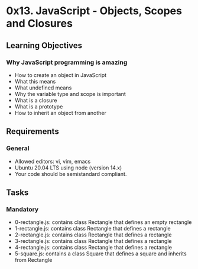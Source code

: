 # 0x13. JavaScript - Objects, Scopes and Closures

## Learning Objectives
### Why JavaScript programming is amazing
- How to create an object in JavaScript
- What this means
- What undefined means
- Why the variable type and scope is important
- What is a closure
- What is a prototype
- How to inherit an object from another

## Requirements
### General
- Allowed editors: vi, vim, emacs
- Ubuntu 20.04 LTS using node (version 14.x)
- Your code should be semistandard compliant.

## Tasks
### Mandatory
- 0-rectangle.js: contains class Rectangle that defines an empty rectangle
- 1-rectangle.js: contains class Rectangle that defines a rectangle
- 2-rectangle.js: contains class Rectangle that defines a rectangle
- 3-rectangle.js: contains class Rectangle that defines a rectangle
- 4-rectangle.js: contains class Rectangle that defines a rectangle
- 5-square.js: contains a class Square that defines a square and inherits from Rectangle
